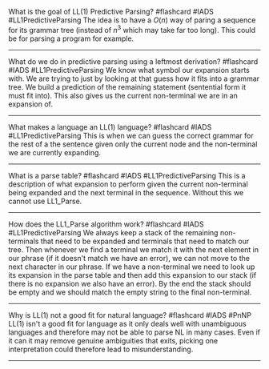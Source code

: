 What is the goal of LL(1) Predictive Parsing? #flashcard #IADS #LL1PredictiveParsing
	The idea is to have a $O(n)$ way of paring a sequence for its grammar tree (instead of $n^3$ which may take far too long). This could be for parsing a program for example.

---
What do we do in predictive parsing using a leftmost derivation? #flashcard #IADS #LL1PredictiveParsing 
	We know what symbol our expansion starts with. We are trying to just by looking at that guess how it fits into a grammar tree. We build a prediction of the remaining statement (sentential form it must fit into). This also gives us the current non-terminal we are in an expansion of.

---
What makes a language an LL(1) language? #flashcard #IADS #LL1PredictiveParsing 
	This is when we can guess the correct grammar for the rest of a the sentence given only the current node and the non-terminal we are currently expanding.

---
What is a parse table? #flashcard #IADS #LL1PredictiveParsing 
	This is a description of what expansion to perform given the current non-terminal being expanded and the next terminal in the sequence. Without this we cannot use LL1_Parse.


---
How does the LL1_Parse algorithm work? #flashcard #IADS #LL1PredictiveParsing 
	We always keep a stack of the remaining non-terminals that need to be expanded and terminals that need to match our tree. Then whenever we find a terminal we match it with the next element in our phrase (if it doesn't match we have an error), we can not move to the next character in our phrase. If we have a non-terminal we need to look up its expansion in the parse table and then add this expansion to our stack (if there is no expansion we also have an error). By the end the stack should be empty and we should match the empty string to the final non-terminal.

---
Why is LL(1) not a good fit for natural language? #flashcard #IADS #PnNP 
	LL(1) isn't a good fit for language as it only deals well with unambiguous languages and therefore may not be able to parse NL in many cases. Even if it can it may remove genuine ambiguities that exits, picking one interpretation could therefore lead to misunderstanding.

---
